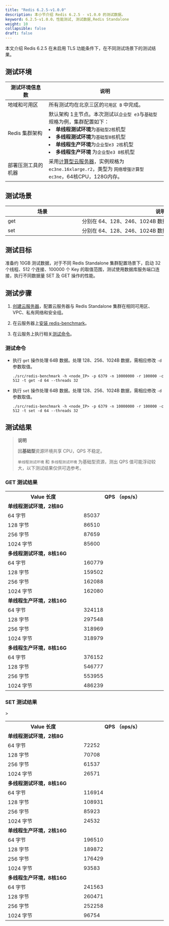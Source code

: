 ```yaml
---
title: "Redis 6.2.5-v1.0.0"
description: 本小节介绍 Redis 6.2.5 - v1.0.0 的测试数据。 
keyword: 6.2.5-v1.0.0，性能测试, 测试数据,Redis Standalone
weight: 10
collapsible: false
draft: false
---
```


本文介绍 Redis 6.2.5 在未启用 TLS 功能条件下，在不同测试场景下的测试结果。

## 测试环境

| <span style="display:inline-block;width:100px">测试环境信息数</span> | 说明                                                         |
| ------------------------------------------------------------ | ------------------------------------------------------------ |
| 地域和可用区                                                 | 所有测试均在北京三区的`可用区 B` 中完成。                      |
| Redis 集群架构                                               | 默认架构 1主节点。本次测试以`企业型 e3`与`基础型`规格为例，集群配置如下：<li>**单线程测试环境**为`基础型2核`机型<li>**多线程测试环境**为`基础型8核`机型  <li> **单线程生产环境**为`企业型e3 2核`机型  <li> **多线程生产环境** 为`企业型e3 8核`机型                |
| 部署压测工具的机器                                           | 采用[计算型云服务器](/compute/vm/intro/enterprise/#网络增强计算型-ec3ne)，实例规格为 `ec3ne.16xlarge.r2`，类型为 `网络增强计算型ec3ne`，64核CPU，128G内存。 |

## 测试场景

| <span style="display:inline-block;width:220px">场景</span> | <span style="display:inline-block;width:500px">说明</span> |
| --------------------- | ------------------------ |
| get                     | 分别在 64、128、246、1024B 数据量下的 `get` 操作。                   |
| set                     | 分别在 64、128、246、1024B 数据量下的 `set` 操作。                   |

## 测试目标

准备约 10GB 测试数据，对于不同 Redis Standalone 集群配置场景下，启动 32 个线程、512 个连接、100000 个 Key 的取值范围，测试使用数据库服务端口连接，执行不同数据量 SET 及 GET 操作的性能。

## 测试步骤

1. [创建云服务器](/compute/vm)，配置云服务器与 Redis Standalone 集群在相同可用区、VPC、私有网络和安全组。

2. 在云服务器上[安装 redis-benchmark](../../test_tool/#下载和安装工具)。

3. 在云服务上执行相关[测试命令](#测试命令)。

### 测试命令

- 执行 `get` 操作处理 64B 数据。处理 128、256、1024B 数据，需相应修改 `-d` 参数取值。

   ```shell
   ./src/redis-benchmark -h <node_IP> -p 6379 -n 10000000 -r 100000 -c 512 -t get -d 64 --threads 32
   ```

- 执行 `set` 操作处理 64B 数据。处理 128、256、1024B 数据，需相应修改 `-d` 参数取值。

   ```shell
   ./src/redis-benchmark -h <node_IP> -p 6379 -n 10000000 -r 100000 -c 512 -t set -d 64 --threads 32
   ``` 

## 测试结果

> **说明**
> 
> 因**基础型**资源环境共享 CPU，QPS 不稳定。
> 
> `单线程测试环境` 和 `多线程测试环境` 为基础型资源，测出 QPS 值可能浮动较大，以下测试结果仅供可选参考。

### GET 测试结果

<table>
    <tr><th style="width: 250px">Value 长度</th><th style="width: 270px">QPS （ops/s）</th></tr>
    <tr><td colspan="4"><b>单线程测试环境，2核8G</b></td></tr>
    <tr><td>64 字节</td><td>85037</td></tr>
    <tr><td>128 字节</td><td>86510</td></tr>
    <tr><td>256 字节</td><td>87659</td></tr>
    <tr><td>1024 字节</td><td>85600</td></tr>
    <tr><td colspan="4"><b>多线程测试环境，8核16G</b></td></tr>
    <tr><td>64 字节</td><td>160779</td></tr>
    <tr><td>128 字节</td><td>159502</td></tr>
    <tr><td>256 字节</td><td>162088</td></tr>
    <tr><td>1024 字节</td><td>162080</td></tr>
    <tr><td colspan="4"><b>单线程生产环境，2核16G</b></td></tr>
    <tr><td>64 字节</td><td>324118</td></tr>
    <tr><td>128 字节</td><td>297548</td></tr>
    <tr><td>256 字节</td><td>318969</td></tr>
    <tr><td>1024 字节</td><td>318979</td></tr>
    <tr><td colspan="4"><b>多线程生产环境，8核16G</b></td></tr>
    <tr><td>64 字节</td><td>376152</td></tr>
    <tr><td>128 字节</td><td>546777</td></tr>
    <tr><td>256 字节</td><td>553955</td></tr>
    <tr><td>1024 字节</td><td>486239</td></tr>
</table>

### SET 测试结果

<table>
    <tr><th style="width: 250px">Value 长度</th><th style="width: 270px">QPS （ops/s）</th></tr>
    <tr><td colspan="4"><b>单线程测试环境，2核8G</b></td></tr>
    <tr><td>64 字节</td><td>72252</td></tr>
    <tr><td>128 字节</td><td>70708</td></tr>
    <tr><td>256 字节</td><td>61537</td></tr>
    <tr><td>1024 字节</td><td>26571</td></tr>
    <tr><td colspan="4"><b>多线程测试环境，8核16G</b></td></tr>
    <tr><td>64 字节</td><td>116914</td></tr>
    <tr><td>128 字节</td><td>108931</td></tr>
    <tr><td>256 字节</td><td>85923</td></tr>
    <tr><td>1024 字节</td><td>24532</td></tr> 
    <tr><td colspan="4"><b>单线程生产环境，2核16G</b></td></tr>
    <tr><td>64 字节</td><td>196510</td></tr>
    <tr><td>128 字节</td><td>189872</td></tr>
    <tr><td>256 字节</td><td>176429</td>></tr>
    <tr><td>1024 字节</td><td>93583</td></tr>
    <tr><td colspan="4"><b>多线程生产环境，8核16G</b></td></tr>
    <tr><td>64 字节</td><td>241563</td></tr>
    <tr><td>128 字节</td><td>260471</td></tr>
    <tr><td>256 字节</td><td>252258</td></tr>
    <tr><td>1024 字节</td><td>96754</td></tr>
</table>
